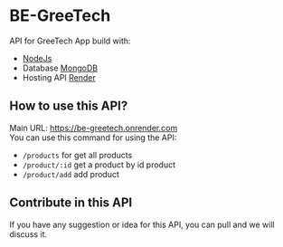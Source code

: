 # BE-GreeTech
  API for GreeTech App build with:
- [NodeJs](https://nodejs.org/)
- Database [MongoDB](https://www.mongodb.com/)
- Hosting API [Render](render.com)

## How to use this API?
  Main URL: https://be-greetech.onrender.com <br/>
  You can use this command for using the API:
  - `/products` for get all products
  - `/product/:id` get a product by id product
  - `/product/add` add product
  
## Contribute in this API
  If you have any suggestion or idea for this API, you can pull and we will discuss it.
